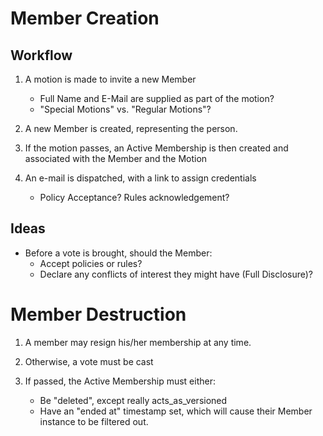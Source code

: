 # Member Creation

## Workflow

1.  A motion is made to invite a new Member
    *   Full Name and E-Mail are supplied as part of the motion?
    *   "Special Motions" vs. "Regular Motions"?

2.  A new Member is created, representing the person. 

3.  If the motion passes, an Active Membership is then created and associated with the Member and the Motion

4.  An e-mail is dispatched, with a link to assign credentials

    *   Policy Acceptance? Rules acknowledgement?

## Ideas

*   Before a vote is brought, should the Member:
    *   Accept policies or rules?
    *   Declare any conflicts of interest they might have (Full Disclosure)?

# Member Destruction

1.  A member may resign his/her membership at any time.

2.  Otherwise, a vote must be cast

3.  If passed, the Active Membership must either:
    *   Be "deleted", except really acts\_as\_versioned
    *   Have an "ended at" timestamp set, which will cause their Member instance to be filtered out.
